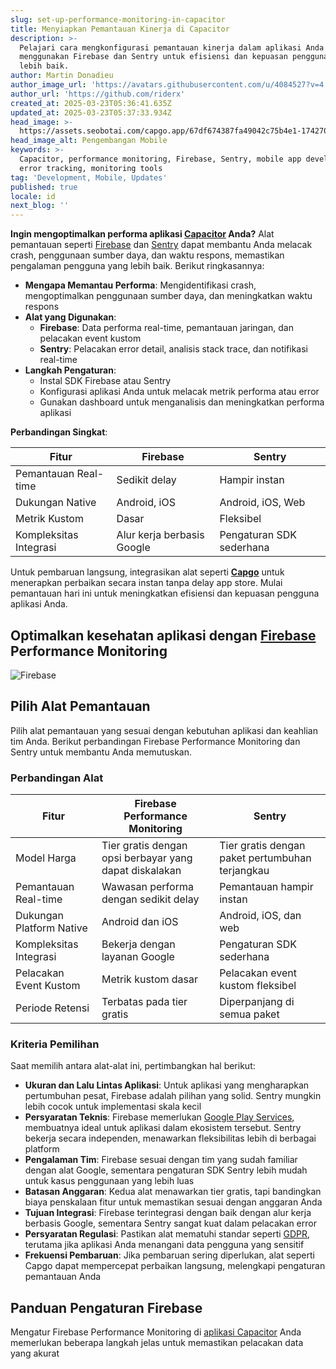 ```yaml
---
slug: set-up-performance-monitoring-in-capacitor
title: Menyiapkan Pemantauan Kinerja di Capacitor
description: >-
  Pelajari cara mengkonfigurasi pemantauan kinerja dalam aplikasi Anda
  menggunakan Firebase dan Sentry untuk efisiensi dan kepuasan pengguna yang
  lebih baik.
author: Martin Donadieu
author_image_url: 'https://avatars.githubusercontent.com/u/4084527?v=4'
author_url: 'https://github.com/riderx'
created_at: 2025-03-23T05:36:41.635Z
updated_at: 2025-03-23T05:37:33.934Z
head_image: >-
  https://assets.seobotai.com/capgo.app/67df674387fa49042c75b4e1-1742708253934.jpg
head_image_alt: Pengembangan Mobile
keywords: >-
  Capacitor, performance monitoring, Firebase, Sentry, mobile app development,
  error tracking, monitoring tools
tag: 'Development, Mobile, Updates'
published: true
locale: id
next_blog: ''
---
```


**Ingin mengoptimalkan performa aplikasi [Capacitor](https://capacitorjscom/) Anda?** Alat pemantauan seperti [Firebase](https://firebasegooglecom/) dan [Sentry](https://sentryio/) dapat membantu Anda melacak crash, penggunaan sumber daya, dan waktu respons, memastikan pengalaman pengguna yang lebih baik. Berikut ringkasannya:

-   **Mengapa Memantau Performa**: Mengidentifikasi crash, mengoptimalkan penggunaan sumber daya, dan meningkatkan waktu respons
-   **Alat yang Digunakan**:
    -   **Firebase**: Data performa real-time, pemantauan jaringan, dan pelacakan event kustom
    -   **Sentry**: Pelacakan error detail, analisis stack trace, dan notifikasi real-time
-   **Langkah Pengaturan**:
    -   Instal SDK Firebase atau Sentry
    -   Konfigurasi aplikasi Anda untuk melacak metrik performa atau error
    -   Gunakan dashboard untuk menganalisis dan meningkatkan performa aplikasi

**Perbandingan Singkat**:

| Fitur | Firebase | Sentry |
| --- | --- | --- |
| Pemantauan Real-time | Sedikit delay | Hampir instan |
| Dukungan Native | Android, iOS | Android, iOS, Web |
| Metrik Kustom | Dasar | Fleksibel |
| Kompleksitas Integrasi | Alur kerja berbasis Google | Pengaturan SDK sederhana |

Untuk pembaruan langsung, integrasikan alat seperti **[Capgo](https://capgoapp/)** untuk menerapkan perbaikan secara instan tanpa delay app store. Mulai pemantauan hari ini untuk meningkatkan efisiensi dan kepuasan pengguna aplikasi Anda.

## Optimalkan kesehatan aplikasi dengan [Firebase](https://firebasegooglecom/) Performance Monitoring

![Firebase](https://mars-imagesimgixnet/seobot/screenshots/firebasegooglecom-ab24bd47674782df651734052f495a0c-2025-03-23jpg?auto=compress)

## Pilih Alat Pemantauan

Pilih alat pemantauan yang sesuai dengan kebutuhan aplikasi dan keahlian tim Anda. Berikut perbandingan Firebase Performance Monitoring dan Sentry untuk membantu Anda memutuskan.

### Perbandingan Alat

| Fitur | Firebase Performance Monitoring | Sentry |
| --- | --- | --- |
| Model Harga | Tier gratis dengan opsi berbayar yang dapat diskalakan | Tier gratis dengan paket pertumbuhan terjangkau |
| Pemantauan Real-time | Wawasan performa dengan sedikit delay | Pemantauan hampir instan |
| Dukungan Platform Native | Android dan iOS | Android, iOS, dan web |
| Kompleksitas Integrasi | Bekerja dengan layanan Google | Pengaturan SDK sederhana |
| Pelacakan Event Kustom | Metrik kustom dasar | Pelacakan event kustom fleksibel |
| Periode Retensi | Terbatas pada tier gratis | Diperpanjang di semua paket |

### Kriteria Pemilihan

Saat memilih antara alat-alat ini, pertimbangkan hal berikut:

-   **Ukuran dan Lalu Lintas Aplikasi**: Untuk aplikasi yang mengharapkan pertumbuhan pesat, Firebase adalah pilihan yang solid. Sentry mungkin lebih cocok untuk implementasi skala kecil
-   **Persyaratan Teknis**: Firebase memerlukan [Google Play Services](https://enwikipediaorg/wiki/Google_Play_Services), membuatnya ideal untuk aplikasi dalam ekosistem tersebut. Sentry bekerja secara independen, menawarkan fleksibilitas lebih di berbagai platform
-   **Pengalaman Tim**: Firebase sesuai dengan tim yang sudah familiar dengan alat Google, sementara pengaturan SDK Sentry lebih mudah untuk kasus penggunaan yang lebih luas
-   **Batasan Anggaran**: Kedua alat menawarkan tier gratis, tapi bandingkan biaya penskalaan fitur untuk memastikan sesuai dengan anggaran Anda
-   **Tujuan Integrasi**: Firebase terintegrasi dengan baik dengan alur kerja berbasis Google, sementara Sentry sangat kuat dalam pelacakan error
-   **Persyaratan Regulasi**: Pastikan alat mematuhi standar seperti [GDPR](https://enwikipediaorg/wiki/General_Data_Protection_Regulation), terutama jika aplikasi Anda menangani data pengguna yang sensitif
-   **Frekuensi Pembaruan**: Jika pembaruan sering diperlukan, alat seperti Capgo dapat mempercepat perbaikan langsung, melengkapi pengaturan pemantauan Anda

## Panduan Pengaturan Firebase

Mengatur Firebase Performance Monitoring di [aplikasi Capacitor](https://capgoapp/plugins/ivs-player/) Anda memerlukan beberapa langkah jelas untuk memastikan pelacakan data yang akurat